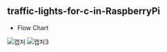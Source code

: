 ## traffic-lights-for-c-in-RaspberryPi

- Flow Chart

![캡처](https://user-images.githubusercontent.com/75827783/103415029-c6be5380-4bc3-11eb-8a25-91f00ffbb1a8.PNG)
![캡처3](https://user-images.githubusercontent.com/75827783/103415074-f0777a80-4bc3-11eb-99f8-379a940a63b7.PNG)
